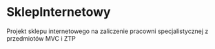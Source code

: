 # SklepInternetowy
Projekt sklepu internetowego na zaliczenie pracowni specjalistycznej z przedmiotów MVC i ZTP
